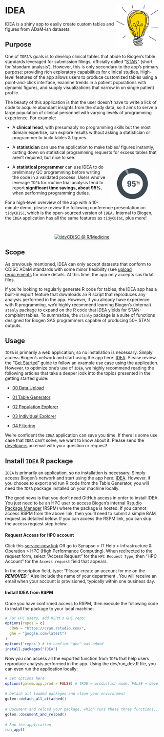 
<!-- README.md is generated from README.Rmd. Please edit that file -->

# IDEA <a href='https://github.biogen.com/pages/biometrics/SEER/'><img src="man/figures/app_ICON.png" align="right" height="139"/></a>

IDEA is a shiny app to easily create custom tables and figures from
ADaM-ish datasets.

## Purpose

One of `IDEA`‘s goals is to develop clinical tables that abide to
Biogen’s table standards leveraged for submission filings, officially
called
“[STAN](https://biib.sharepoint.com/:w:/r/sites/ADSTCS/DS&G/_layouts/15/Doc.aspx?sourcedoc=%7B86cf7567-db46-4983-9a12-fdc63e77cf98%7D&action=view&wdAccPdf=0&wdparaid=688A3ED1&CID=B3A09B8B-6A35-4F43-A484-5E9EF88CD5FA&wdLOR=c8053EEAB-66ED-4CA0-9B71-331B73267CD8)”
(short for ’standard analysis’). However, this is only secondary to the
app’s primary purpose: providing rich exploratory capabilities for
clinical studies. High-level features of the app allows users to produce
customized tables using a point-and-click interface, examine trends in a
patient populations with dynamic figures, and supply visualizations that
narrow in on single patient profile.

The beauty of this application is that the user doesn’t have to write a
lick of code to acquire abundant insights from the study data, so it
aims to serve a large population of clinical personnel with varying
levels of programming experience. For example:

-   A **clinical head**, with presumably no programming skills but the
    most domain expertise, can explore results without asking a
    statistician or programmer to build tables & figures.

-   A **statistician** can use the application to make tables/ figures
    instantly, cutting down on statistical programming requests for
    excess tables that aren’t required, but nice to see.

<div class="floatting">

<img src="man/figures/pct_95_cropped.jpg" width="30%" style="float:right; padding:10px" />

-   A **statistical programmer** can use IDEA to do preliminary QC
    programming before writing the code in a validated process. Users
    who’ve leverage `IDEA` for routine trial analysis tend to report
    **significant time savings, about 95%**, when performing programming
    duties.

</div>

For a high-level overview of the app with a 10-minute demo, please
review the following conference presentation on `tidyCDISC`, which is
the open-sourced version of `IDEA.` Internal to Biogen, the `IDEA`
application has all the same features as `tidyCDISC`, plus more!

<br>

<center>

[![tidyCDISC @
R/Medicine](man/figures/tidyCDISC_RMedicine_thumbnail.png)](https://youtu.be/QeHSjw-vU3U?t=103)

</center>

## Scope

As previously mentioned, IDEA can only accept datasets that conform to
CDISC ADaM standards with some minor flexibility (see [upload
requirements](https://github.biogen.com/pages/biometrics/SEER/articles/x00_Data_Upload.html)
for more details. At this time, the app only accepts sas7bdat files.

If you’re looking to regularly generate R code for tables, the IDEA app
has a built-in export feature that downloads an R script that reproduces
any analysis performed in the app. However, if you already have
experience with R programming, we’d highly recommend learning Biogen’s
(internal)
[`stanly`](https://www.google.com/) package
to expand on the R code that IDEA yields for STAN-complaint tables. To
summarize, the `stanly` package is a suite of functions designed for
Biogen SAS programmers capable of producing 50+ STAN outputs.

## Usage

`IDEA` is primarily a web application, so no installation is necessary.
Simply access Biogen’s network and start using the app here:
[IDEA](https://bit.ly/tidyCDISC/). Please review
the “[Get
Started](https://biogen-inc.github.io/tidyCDISC/articles/IDEA.html)”
guide to follow an example use case using the application. However, to
optimize one’s use of `IDEA`, we highly recommend reading the following
articles that take a deeper look into the topics presented in the
getting started guide:

-   [00 Data
    Upload](https://github.biogen.com/pages/biometrics/SEER/articles/x00_Data_Upload.html)

-   [01 Table
    Generator](https://github.biogen.com/pages/biometrics/SEER/articles/x01_Table_Generator.html)

-   [02 Population
    Explorer](https://github.biogen.com/pages/biometrics/SEER/articles/x02_Pop_Exp.html)

-   [03 Individual
    Explorer](https://github.biogen.com/pages/biometrics/SEER/articles/x03_Indv_Expl.html)

-   [04
    Filtering](https://github.biogen.com/pages/biometrics/SEER/articles/x04_Filtering.html)

We’re confident the `IDEA` application can save you time. If there is
some use case that `IDEA` can’t solve, we want to know about it. Please
send the
[developers](mailto:example@email.com?subject=IDEA%20App%20Question/%20Request)
an email with your question or request!

## Install `IDEA` R package

`IDEA` is primarily an application, so no installation is necessary.
Simply access Biogen’s network and start using the app here:
[IDEA](https://bit.ly/tidyCDISC/). However, if you
choose to export and run R code from the Table Generator, you will need
the `IDEA` package installed on your machine locally.

The good news is that you don’t need GitHub access in order to install
IDEA. You just need to be an HPC user to access Biogen’s internal
[Rstudio Package
Manager](https://www.google.com/)
(RSPM) where the package is hosted. If you cannot access RSPM from the
above link, then you’ll need to submit a simple BAM request as detailed
below. If you can access the RSPM link, you can skip the access request
step below.

#### Request Access for HPC account

Click this [service-now
link](https://www.google.com/)
OR go to Synapse &gt; IT Help &gt; Infrastructure & Operation &gt; HPC
(High Performance Computing). When redirected to the request form,
select “Access Request” for the `HPC Request Type`, then “HPC Account”
for the `Access request` field that appears.

In the description field, type: “Please create an account for me on the
***REMOVED***.” Also include the name of your
department . You will
receive an email when your account is provisioned, typically within one
business day.

#### Install IDEA from RSPM

Once you have confirmed access to RSPM, then execute the following code
to install the package to your local machine:

``` r
# For HPC users, add RSPM's GHE repo:
options(repos = c(
  CRAN = "https://cran.rstudio.com/",
  ghe = "google.com/latest")
)
options('repos') # to confirm "ghe" was added
install.packages("IDEA")
```

Now you can access all the exported function from `IDEA` that help users
reproduce analysis performed in the app. Using the dev/run\_dev.R file,
you can even run the application locally:

``` r
# Set options here
options(golem.app.prod = FALSE) # TRUE = production mode, FALSE = development mode

# Detach all loaded packages and clean your environment
golem::detach_all_attached()

# Document and reload your package, which runs these three functions...
golem::document_and_reload()

# Run the application 
run_app()
```
